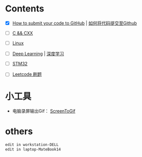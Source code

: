 # Contents

- [x] [How to submit your code to GitHub](git/git.md) | [如何将代码提交至Github](git/git_cn.md)
- [ ] [C && CXX]()
- [ ] [Linux]()
- [ ] [Deep Learning](deepLearning/deepLearning.md) | [深度学习](deepLearning/deepLearning_cn.md)
- [ ] [STM32](stm32/stm32.md)
- [ ] [Leetcode 刷题](leetcode/README.md)



# 小工具

- 电脑录屏输出Gif： [ScreenToGif](https://www.screentogif.com/)


# others
```bash
edit in workstation-DELL
edit in laptop-MateBook14
```

